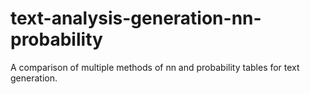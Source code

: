 # text-analysis-generation-nn-probability
A comparison of multiple methods of nn and probability tables for text generation.
